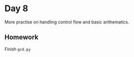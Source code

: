 # Day 8

More practise on handling control flow and basic arithematics.

## Homework

Finish `gcd.py`